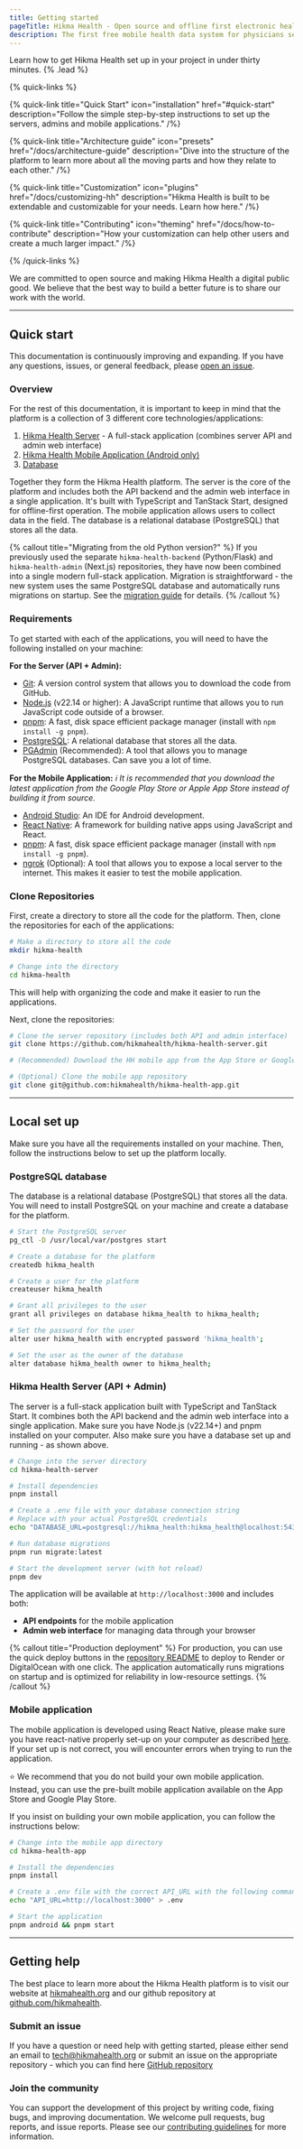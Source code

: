 ```yaml
---
title: Getting started
pageTitle: Hikma Health - Open source and offline first electronic health records
description: The first free mobile health data system for physicians serving refugees
---
```


Learn how to get Hikma Health set up in your project in under thirty minutes. {% .lead %}

{% quick-links %}

{% quick-link title="Quick Start" icon="installation" href="#quick-start" description="Follow the simple step-by-step instructions to set up the servers, admins and mobile applications." /%}

{% quick-link title="Architecture guide" icon="presets" href="/docs/architecture-guide" description="Dive into the structure of the platform to learn more about all the moving parts and how they relate to each other." /%}

{% quick-link title="Customization" icon="plugins" href="/docs/customizing-hh" description="Hikma Health is built to be extendable and customizable for your needs. Learn how here." /%}

{% quick-link title="Contributing" icon="theming" href="/docs/how-to-contribute" description="How your customization can help other users and create a much larger impact." /%}

{% /quick-links %}

We are committed to open source and making Hikma Health a digital public good. We believe that the best way to build a better future is to share our work with the world.

---

## Quick start

This documentation is continuously improving and expanding. If you have any questions, issues, or general feedback, please
[open an issue](https://github.com/hikmahealth/docs.hikmahealth/issues/new).

### Overview

For the rest of this documentation, it is important to keep in mind that the platform is a collection of 3 different core technologies/applications:

1. [Hikma Health Server](https://github.com/hikmahealth/hikma-health-server) - A full-stack application (combines server API and admin web interface)
2. [Hikma Health Mobile Application (Android only)](https://github.com/hikmahealth/hikma-health-app)
3. [Database](https://www.postgresql.org/)

Together they form the Hikma Health platform. The server is the core of the platform and includes both the API backend and the admin web interface in a single application. It's built with TypeScript and TanStack Start, designed for offline-first operation. The mobile application allows users to collect data in the field. The database is a relational database (PostgreSQL) that stores all the data.

{% callout title="Migrating from the old Python version?" %}
If you previously used the separate `hikma-health-backend` (Python/Flask) and `hikma-health-admin` (Next.js) repositories, they have now been combined into a single modern full-stack application. Migration is straightforward - the new system uses the same PostgreSQL database and automatically runs migrations on startup. See the [migration guide](https://github.com/hikmahealth/hikma-health-server#migrating-from-python-version) for details.
{% /callout %}

### Requirements

To get started with each of the applications, you will need to have the following installed on your machine:

**For the Server (API + Admin):**
- [Git](https://git-scm.com/): A version control system that allows you to download the code from GitHub.
- [Node.js](https://nodejs.org/en/) (v22.14 or higher): A JavaScript runtime that allows you to run JavaScript code outside of a browser.
- [pnpm](https://pnpm.io/): A fast, disk space efficient package manager (install with `npm install -g pnpm`).
- [PostgreSQL](https://www.postgresql.org/): A relational database that stores all the data.
- [PGAdmin](https://www.pgadmin.org/) (Recommended): A tool that allows you to manage PostgreSQL databases. Can save you a lot of time.

**For the Mobile Application:**
_ℹ️ It is recommended that you download the latest application from the Google Play Store or Apple App Store instead of building it from source._

- [Android Studio](https://developer.android.com/studio): An IDE for Android development.
- [React Native](https://reactnative.dev/docs/environment-setup): A framework for building native apps using JavaScript and React.
- [pnpm](https://pnpm.io/): A fast, disk space efficient package manager (install with `npm install -g pnpm`).
- [ngrok](https://ngrok.com/) (Optional): A tool that allows you to expose a local server to the internet. This makes it easier to test the mobile application.

### Clone Repositories

First, create a directory to store all the code for the platform. Then, clone the repositories for each of the applications:

```bash
# Make a directory to store all the code
mkdir hikma-health

# Change into the directory
cd hikma-health
```

This will help with organizing the code and make it easier to run the applications.

Next, clone the repositories:

```bash
# Clone the server repository (includes both API and admin interface)
git clone https://github.com/hikmahealth/hikma-health-server.git

# (Recommended) Download the HH mobile app from the App Store or Google Play Store.

# (Optional) Clone the mobile app repository
git clone git@github.com:hikmahealth/hikma-health-app.git

```

---

## Local set up

Make sure you have all the requirements installed on your machine. Then, follow the instructions below to set up the platform locally.

### PostgreSQL database

The database is a relational database (PostgreSQL) that stores all the data. You will need to install PostgreSQL on your machine and create a database for the platform.

```bash
# Start the PostgreSQL server
pg_ctl -D /usr/local/var/postgres start

# Create a database for the platform
createdb hikma_health

# Create a user for the platform
createuser hikma_health

# Grant all privileges to the user
grant all privileges on database hikma_health to hikma_health;

# Set the password for the user
alter user hikma_health with encrypted password 'hikma_health';

# Set the user as the owner of the database
alter database hikma_health owner to hikma_health;
```

### Hikma Health Server (API + Admin)

The server is a full-stack application built with TypeScript and TanStack Start. It combines both the API backend and the admin web interface into a single application. Make sure you have Node.js (v22.14+) and pnpm installed on your computer. Also make sure you have a database set up and running - as shown above.

```bash
# Change into the server directory
cd hikma-health-server

# Install dependencies
pnpm install

# Create a .env file with your database connection string
# Replace with your actual PostgreSQL credentials
echo "DATABASE_URL=postgresql://hikma_health:hikma_health@localhost:5432/hikma_health" > .env

# Run database migrations
pnpm run migrate:latest

# Start the development server (with hot reload)
pnpm dev
```

The application will be available at `http://localhost:3000` and includes both:
- **API endpoints** for the mobile application
- **Admin web interface** for managing data through your browser

{% callout title="Production deployment" %}
For production, you can use the quick deploy buttons in the [repository README](https://github.com/hikmahealth/hikma-health-server) to deploy to Render or DigitalOcean with one click. The application automatically runs migrations on startup and is optimized for reliability in low-resource settings.
{% /callout %}

### Mobile application

The mobile application is developed using React Native, please make sure you have react-native properly set-up on your computer as described [here](https://reactnative.dev/docs/environment-setup). If your set up is not correct, you will encounter errors when trying to run the application.

⭐️ We recommend that you do not build your own mobile application. Instead, you can use the pre-built mobile application available on the App Store and Google Play Store.

If you insist on building your own mobile application, you can follow the instructions below:
```bash
# Change into the mobile app directory
cd hikma-health-app

# Install the dependencies
pnpm install

# Create a .env file with the correct API_URL with the following command - edit based on which port the application is running
echo "API_URL=http://localhost:3000" > .env

# Start the application
pnpm android && pnpm start
```

---

## Getting help

The best place to learn more about the Hikma Health platform is to visit our website at [hikmahealth.org](https://hikmahealth.org/) and our github repository at [github.com/hikmahealth](https://github.com/hikmahealth).

### Submit an issue

If you have a question or need help with getting started, please either send an email to [tech@hikmahealth.org](mailto:tech@hikmahealth.org) or submit an issue on the appropriate repository - which you can find here [GitHub repository](https://github.com/hikmahealth)

### Join the community

You can support the development of this project by writing code, fixing bugs, and improving documentation. We welcome pull requests, bug reports, and issue reports. Please see our [contributing guidelines](/docs/how-to-contribute) for more information.
